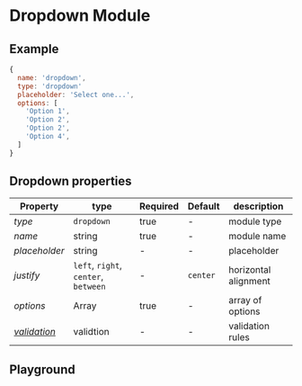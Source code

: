 
# Dropdown Module

## Example
```jsx
{
  name: 'dropdown',
  type: 'dropdown'
  placeholder: 'Select one...',
  options: [
    'Option 1',
    'Option 2',
    'Option 2',
    'Option 4',
  ]
}
```

## Dropdown properties

| Property       | type           | Required | Default | description  |
| -------------- | -------------- | -------- | --------| ------------ |
| *type*         | `dropdown`     | true     | -       | module type  |
| *name*         | string         | true     | -       | module name  |
| *placeholder*  | string         | -        | -       | placeholder  |
| *justify* | `left`, `right`, `center`, `between`  | -        | `center`       | horizontal alignment |
| *options*      | Array<string>  | true   | -     | array of options   |
| *[validation](https://gemsorg.github.io/gems-components/?selectedKind=Form%20Builder&selectedStory=Validation)*  | validtion | - | - | validation rules |

## Playground
